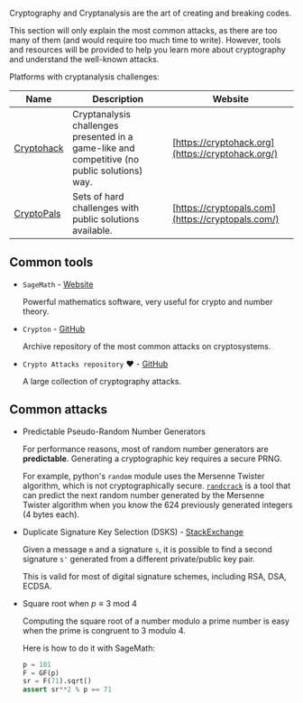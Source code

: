 Cryptography and Cryptanalysis are the art of creating and breaking codes. 

This section will only explain the most common attacks, as there are too many of them (and would require too much time to write). However, tools and resources will be provided to help you learn more about cryptography and understand the well-known attacks.

Platforms with cryptanalysis challenges:

| Name | Description | Website |
| ---- | ----------- | ------- |
| [Cryptohack](https://cryptohack.org/) | Cryptanalysis challenges presented in a game-like and competitive (no public solutions) way. | [https://cryptohack.org](https://cryptohack.org/) |
| [CryptoPals](https://cryptopals.com/) | Sets of hard challenges with public solutions available. | [https://cryptopals.com](https://cryptopals.com/) |


## Common tools

* `SageMath` - [Website](https://www.sagemath.org/)

    Powerful mathematics software, very useful for crypto and number theory.

* `Crypton` - [GitHub](https://github.com/ashutosh1206/Crypton)

    Archive repository of the most common attacks on cryptosystems.

* `Crypto Attacks repository` :heart: - [GitHub](https://github.com/jvdsn/crypto-attacks)

    A large collection of cryptography attacks.

## Common attacks

* Predictable Pseudo-Random Number Generators

    For performance reasons, most of random number generators are **predictable**. Generating a cryptographic key requires a secure PRNG.
    
    For example, python's `random` module uses the Mersenne Twister algorithm, which is not cryptographically secure. [`randcrack`](https://github.com/tna0y/Python-random-module-cracker) is a tool that can predict the next random number generated by the Mersenne Twister algorithm when you know the 624 previously generated integers (4 bytes each).

* Duplicate Signature Key Selection (DSKS) - [StackExchange](https://crypto.stackexchange.com/questions/99523/how-can-we-prevent-duplicate-key-attacks-on-digital-signatures)

    Given a message `m` and a signature `s`, it is possible to find a second signature `s'` generated from a different private/public key pair.

    This is valid for most of digital signature schemes, including RSA, DSA, ECDSA.


* Square root when $p ≡ 3$ mod $4$

    Computing the square root of a number modulo a prime number is easy when the prime is congruent to 3 modulo 4.

    Here is how to do it with SageMath:
    ```python
    p = 101
    F = GF(p)
    sr = F(71).sqrt()
    assert sr**2 % p == 71
    ```